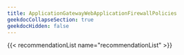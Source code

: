```yaml
---
title: ApplicationGatewayWebApplicationFirewallPolicies
geekdocCollapseSection: true
geekdocHidden: false
---
```


{{< recommendationList name="recommendationList" >}}
